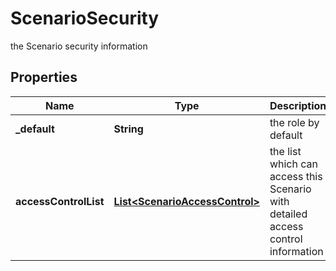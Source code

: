 

# ScenarioSecurity

the Scenario security information

## Properties

| Name | Type | Description | Notes |
|------------ | ------------- | ------------- | -------------|
|**_default** | **String** | the role by default |  |
|**accessControlList** | [**List&lt;ScenarioAccessControl&gt;**](ScenarioAccessControl.md) | the list which can access this Scenario with detailed access control information |  |



